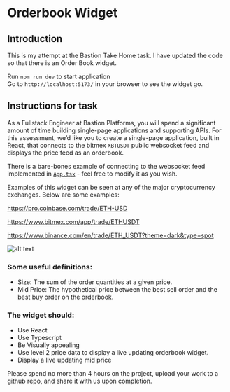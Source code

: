 # Orderbook Widget

## Introduction

This is my attempt at the Bastion Take Home task. I have updated the code so that there is an Order Book widget.

Run `npm run dev` to start application\
Go to `http://localhost:5173/` in your browser to see the widget go.

## Instructions for task

As a Fullstack Engineer at Bastion Platforms, you will spend a significant amount of time building single-page applications and supporting APIs. For this assessment, we’d like you to create a single-page application, built in React, that connects to the bitmex `XBTUSDT` public websocket feed and displays the price feed as an orderbook.

There is a bare-bones example of connecting to the websocket feed implemented in [`App.tsx`](https://github.com/bastionplatforms/fullstack-challenge/blob/main/src/App.tsx) - feel free to modify it as you wish.

Examples of this widget can be seen at any of the major cryptocurrency exchanges. Below are some examples:

https://pro.coinbase.com/trade/ETH-USD

https://www.bitmex.com/app/trade/ETHUSDT

https://www.binance.com/en/trade/ETH_USDT?theme=dark&type=spot

![alt text](https://i.imgur.com/wsJMQBG.jpg)

### Some useful definitions:

- Size: The sum of the order quantities at a given price.
- Mid Price: The hypothetical price between the best sell order and the best buy order on the orderbook.

### The widget should:

- Use React
- Use Typescript
- Be Visually appealing
- Use level 2 price data to display a live updating orderbook widget.
- Display a live updating mid price

Please spend no more than 4 hours on the project, upload your work to a github repo, and share it with us upon completion.
